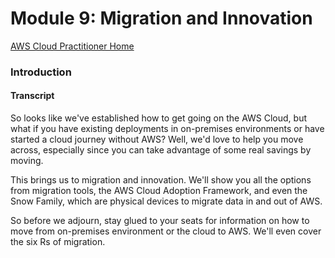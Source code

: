 # Module 9: Migration and Innovation

[AWS Cloud Practitioner Home](https://github.com/pslucas0212/AWS-Cloud-Practioner)

### Introduction

#### Transcript
So looks like we've established how to get going on the AWS Cloud, but what if you have existing deployments in on-premises environments or have started a cloud journey without AWS? Well, we'd love to help you move across, especially since you can take advantage of some real savings by moving. 

This brings us to migration and innovation. We'll show you all the options from migration tools, the AWS Cloud Adoption Framework, and even the Snow Family, which are physical devices to migrate data in and out of AWS. 

So before we adjourn, stay glued to your seats for information on how to move from on-premises environment or the cloud to AWS. We'll even cover the six Rs of migration.

